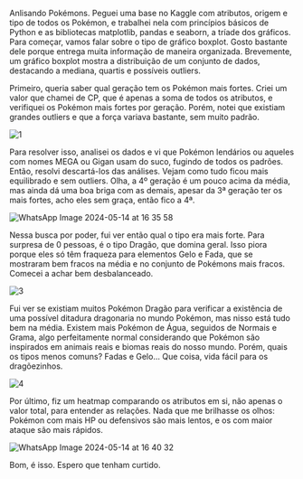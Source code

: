Anlisando Pokémons.
Peguei uma base no Kaggle com atributos, origem e tipo de todos os Pokémon, e trabalhei nela com princípios básicos de Python e as bibliotecas matplotlib, pandas e seaborn, a tríade dos gráficos.
Para começar, vamos falar sobre o tipo de gráfico boxplot. Gosto bastante dele porque entrega muita informação de maneira organizada. Brevemente, um gráfico boxplot mostra a distribuição de um conjunto de dados, destacando a mediana, quartis e possíveis outliers.

Primeiro, queria saber qual geração tem os Pokémon mais fortes. Criei um valor que chamei de CP, que é apenas a soma de todos os atributos, e verifiquei os Pokémon mais fortes por geração. Porém, notei que existiam grandes outliers e que a força variava bastante, sem muito padrão.

![1](https://github.com/JackCaolho/analise-pokemons/assets/113406494/4bc037b3-06ae-4e88-a6ab-f55ff91e74e7)

Para resolver isso, analisei os dados e vi que Pokémon lendários ou aqueles com nomes MEGA ou Gigan usam do suco, fugindo de todos os padrões. Então, resolvi descartá-los das análises. Vejam como tudo ficou mais equilibrado e sem outliers. Olha, a 4º geração é um pouco acima da média, mas ainda dá uma boa briga com as demais, apesar da 3ª geração ter os mais fortes, acho eles sem graça, então fico a 4ª.

![WhatsApp Image 2024-05-14 at 16 35 58](https://github.com/JackCaolho/analise-pokemons/assets/113406494/61b8a634-8ee5-4abe-a20e-ca7adf6d51b1)

Nessa busca por poder, fui ver então qual o tipo era mais forte. Para surpresa de 0 pessoas, é o tipo Dragão, que domina geral. Isso piora porque eles só têm fraqueza para elementos Gelo e Fada, que se mostraram bem fracos na média e no conjunto de Pokémons mais fracos. Comecei a achar bem desbalanceado.

![3](https://github.com/JackCaolho/analise-pokemons/assets/113406494/508cd164-3e49-4963-976b-50b58ec509f5)

Fui ver se existiam muitos Pokémon Dragão para verificar a existência de uma possível ditadura dragonaria no mundo Pokémon, mas nisso está tudo bem na média. Existem mais Pokémon de Água, seguidos de Normais e Grama, algo perfeitamente normal considerando que Pokémon são inspirados em animais reais e biomas reais do nosso mundo. Porém, quais os tipos menos comuns? Fadas e Gelo... Que coisa, vida fácil para os dragõezinhos.

![4](https://github.com/JackCaolho/analise-pokemons/assets/113406494/acb67133-2b84-498f-95bf-b65a4d45dcff)

Por último, fiz um heatmap comparando os atributos em si, não apenas o valor total, para entender as relações. Nada que me brilhasse os olhos: Pokémon com mais HP ou defensivos são mais lentos, e os com maior ataque são mais rápidos.

![WhatsApp Image 2024-05-14 at 16 40 32](https://github.com/JackCaolho/analise-pokemons/assets/113406494/c6b085c7-30ec-49a4-98b4-4230e7f507c3)

Bom, é isso. Espero que tenham curtido.

